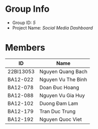 Group Info
==============================
* Group ID: *5*
* Project Name: *Social Media Dashboard*

Members
==============================
|ID|Name|
|-|-|
|22BI13053|Nguyen Quang Bach|
|BA12-022|Nguyen Vu The Binh|
|BA12-078|Doan Đuc Hoang|
|BA12-088|Nguyen Vu Gia Huy|
|BA12-102|Duong Đam Lam|
|BA12-179|Tran Duc Trung|
|BA12-192|Nguyen Quoc Viet|
